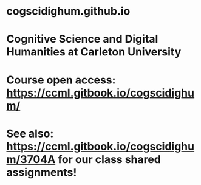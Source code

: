 # cogscidighum.github.io
# Cognitive Science and  Digital Humanities at Carleton University
# Course open access: <https://ccml.gitbook.io/cogscidighum/>
# See also:  <https://ccml.gitbook.io/cogscidighum/3704A> for our class shared assignments! 
